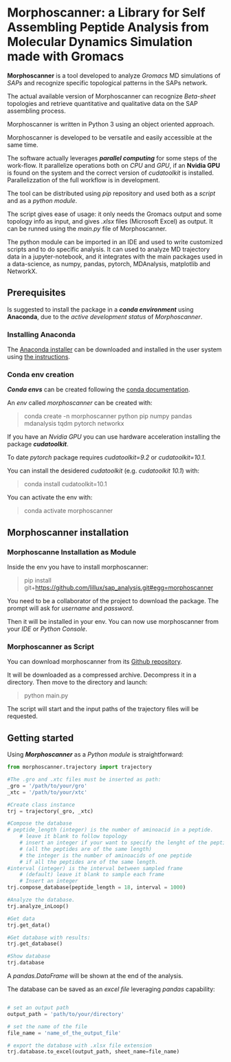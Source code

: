 # Morphoscanner: a Library for Self Assembling Peptide Analysis from Molecular Dynamics Simulation made with Gromacs

**Morphoscanner** is a tool developed to analyze *Gromacs* MD simulations of *SAPs* and recognize specific topological patterns in the SAPs network.

The actual available version of Morphoscanner can recognize *Beta-sheet* topologies and retrieve quantitative and qualitative data on the SAP assembling process.

Morphoscanner is written in Python 3 using an object oriented approach.

Morphoscanner is developed to be versatile and easily accessible at the same time.

The software actually leverages ***parallel computing*** for some steps of the work-flow. It parallelize operations both on *CPU* and *GPU*, if an **Nvidia GPU** is found on the system and the correct version of *cudatoolkit* is installed. Parallelizzation of the full workflow is in development.

The tool can be distributed using *pip* repository and used both as a *script* and as a *python module*.

The script gives ease of usage: it only needs the Gromacs output and some topology info as input, and gives *.xlsx* files (Microsoft Excel) as output.
It can be runned using the *main.py* file of Morphoscanner.

The python module can be imported in an IDE and used to write customized scripts and to do specific analysis. It can used to analyze MD trajectory data in a jupyter-notebook, and it integrates with the main packages used in a data-science, as numpy, pandas, pytorch, MDAnalysis, matplotlib and NetworkX.


## Prerequisites
Is suggested to install the package in a ***conda environment*** using **Anaconda**, due to the *active development status* of *Morphoscanner*.

### Installing Anaconda
The [Anaconda installer](https://www.anaconda.com/distribution/ "Anaconda website") can be downloaded and installed in the user system using [the instructions](https://docs.anaconda.com/anaconda/install/linux/ "Installation Instructions").

### Conda env creation
***Conda envs*** can be created following the [conda documentation](https://conda.io/projects/conda/en/latest/user-guide/tasks/manage-environments.html "conda envs management").

An *env* called *morphoscanner* can be created with: 

>conda create -n morphoscanner python pip numpy pandas mdanalysis tqdm pytorch networkx

If you have an *Nvidia GPU* you can use hardware acceleration installing the package ***cudatoolkit***.

To date *pytorch* package requires *cudatoolkit=9.2* or *cudatoolkit=10.1*.

You can install the desidered *cudatoolkit* (e.g. *cudatoolkit 10.1*) with:

> conda install cudatoolkit=10.1


You can activate the env with:

> conda activate morphoscanner


## Morphoscanner installation

### Morphoscanne Installation as Module

Inside the env you have to install morphoscanner:

> pip install git+https://github.com/lillux/sap_analysis.git#egg=morphoscanner

You need to be a collaborator of the project to download the package. The prompt will ask for *username* and *password*.

Then it will be installed in your env. You can now use morphoscanner from your *IDE* or *Python Console*.


### Morphoscanner as Script

You can download morphoscanner from its [Github repository](https://github.com/lillux/sap_analysis "Morphoscanner repository").

It will be downloaded as a compressed archive. Decompress it in a directory. Then move to the directory and launch:

>python main.py

The script will start and the input paths of the trajectory files will be requested.


## Getting started

Using ***Morphoscanner*** as a *Python module* is straightforward:

``` python
from morphoscanner.trajectory import trajectory

#The .gro and .xtc files must be inserted as path:
_gro = '/path/to/your/gro'
_xtc = '/path/to/your/xtc'

#Create class instance
trj = trajectory(_gro, _xtc)

#Compose the database
# peptide_length (integer) is the number of aminoacid in a peptide.
    # leave it blank to follow topology
    # insert an integer if your want to specify the lenght of the peptide 
    # (all the peptides are of the same length)
    # the integer is the number of aminoacids of one peptide
    # if all the peptides are of the same length.
#interval (integer) is the interval between sampled frame
    # (default) leave it blank to sample each frame
    # Insert an integer 
trj.compose_database(peptide_length = 18, interval = 1000)

#Analyze the database.
trj.analyze_inLoop()

#Get data
trj.get_data()

#Get database with results:
trj.get_database()

#Show database
trj.database

```

A *pandas.DataFrame* will be shown at the end of the analysis.

The database can be saved as an *excel file* leveraging *pandas* capability:

```python

# set an output path
output_path = 'path/to/your/directory'

# set the name of the file
file_name = 'name_of_the_output_file'

# export the database with .xlsx file extension
trj.database.to_excel(output_path, sheet_name=file_name)


```
